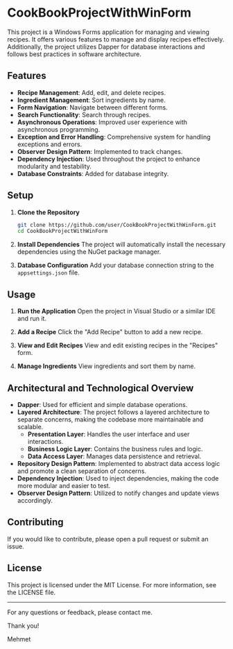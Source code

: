 # CookBookProjectWithWinForm

This project is a Windows Forms application for managing and viewing recipes. It offers various features to manage and display recipes effectively. Additionally, the project utilizes Dapper for database interactions and follows best practices in software architecture.

## Features

- **Recipe Management**: Add, edit, and delete recipes.
- **Ingredient Management**: Sort ingredients by name.
- **Form Navigation**: Navigate between different forms.
- **Search Functionality**: Search through recipes.
- **Asynchronous Operations**: Improved user experience with asynchronous programming.
- **Exception and Error Handling**: Comprehensive system for handling exceptions and errors.
- **Observer Design Pattern**: Implemented to track changes.
- **Dependency Injection**: Used throughout the project to enhance modularity and testability.
- **Database Constraints**: Added for database integrity.

## Setup

1. **Clone the Repository**
   ```bash
   git clone https://github.com/user/CookBookProjectWithWinForm.git
   cd CookBookProjectWithWinForm
   ```

2. **Install Dependencies**
   The project will automatically install the necessary dependencies using the NuGet package manager.

3. **Database Configuration**
   Add your database connection string to the `appsettings.json` file.

## Usage

1. **Run the Application**
   Open the project in Visual Studio or a similar IDE and run it.

2. **Add a Recipe**
   Click the "Add Recipe" button to add a new recipe.

3. **View and Edit Recipes**
   View and edit existing recipes in the "Recipes" form.

4. **Manage Ingredients**
   View ingredients and sort them by name.

## Architectural and Technological Overview

- **Dapper**: Used for efficient and simple database operations.
- **Layered Architecture**: The project follows a layered architecture to separate concerns, making the codebase more maintainable and scalable.
  - **Presentation Layer**: Handles the user interface and user interactions.
  - **Business Logic Layer**: Contains the business rules and logic.
  - **Data Access Layer**: Manages data persistence and retrieval.
- **Repository Design Pattern**: Implemented to abstract data access logic and promote a clean separation of concerns.
- **Dependency Injection**: Used to inject dependencies, making the code more modular and easier to test.
- **Observer Design Pattern**: Utilized to notify changes and update views accordingly.

## Contributing

If you would like to contribute, please open a pull request or submit an issue.

## License

This project is licensed under the MIT License. For more information, see the LICENSE file.

---

For any questions or feedback, please contact me.

Thank you!

Mehmet
